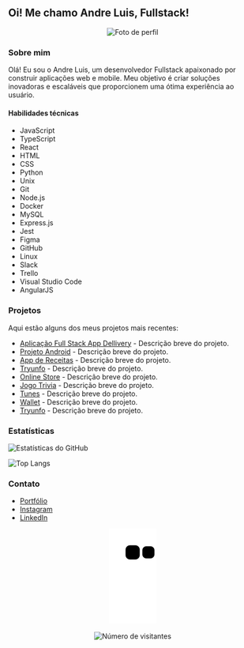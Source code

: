 ## Oi! Me chamo Andre Luis, Fullstack!

<div align="center">
  <img src="https://avatars.githubusercontent.com/u/101289554?v=4" alt="Foto de perfil">
</div>

### Sobre mim

Olá! Eu sou o Andre Luis, um desenvolvedor Fullstack apaixonado por construir aplicações web e mobile. Meu objetivo é criar soluções inovadoras e escaláveis que proporcionem uma ótima experiência ao usuário.

#### Habilidades técnicas

- JavaScript
- TypeScript
- React
- HTML
- CSS
- Python
- Unix
- Git
- Node.js
- Docker
- MySQL
- Express.js
- Jest
- Figma
- GitHub
- Linux
- Slack
- Trello
- Visual Studio Code
- AngularJS

### Projetos

Aqui estão alguns dos meus projetos mais recentes:

- [Aplicação Full Stack App Dellivery](https://front-end-production-a1da.up.railway.app/login) - Descrição breve do projeto.
- [Projeto Android](https://andre09999.github.io/projeto-android/) - Descrição breve do projeto.
- [App de Receitas](https://andre09999.github.io/App-De-Receitas/) - Descrição breve do projeto.
- [Tryunfo](https://andre09999.github.io/TrybeWarts/) - Descrição breve do projeto.
- [Online Store](https://andre09999.github.io/Store/) - Descrição breve do projeto.
- [Jogo Trivia](https://andre09999.github.io/Trivia/) - Descrição breve do projeto.
- [Tunes](https://andre09999.github.io/Tunes/) - Descrição breve do projeto.
- [Wallet](https://andre09999.github.io/Wallet/) - Descrição breve do projeto.
- [Tryunfo](https://andre09999.github.io/TrybeWarts/) - Descrição breve do projeto.

### Estatísticas

![Estatísticas do GitHub](https://github-readme-stats-beryl.vercel.app/api?username=andre09999&show_icons=true&title_color=fff&icon_color=79ff97&text_color=9f9f9f&bg_color=151515)

![Top Langs](https://github-readme-stats.vercel.app/api/top-langs/?username=andre09999&layout=compact&langs_count=7&theme=dark)

### Contato

- [Portfólio](https://portifoiliowebandre.netlify.app/)
- [Instagram](https://instagram.com/andreluisrs_)
- [LinkedIn](https://www.linkedin.com/in/andre-luis-6536b377/)

<div align="center">
  <p align="center">
    <img src="https://github.com/andre09999/andre09999/blob/output/github-contribution-grid-snake.svg" alt="snake gif">
  </p>
  <p align="center">
    <img src="https://profile-counter.glitch.me/andre09999/count.svg" alt="Número de visitantes">
  </p>
</div>
